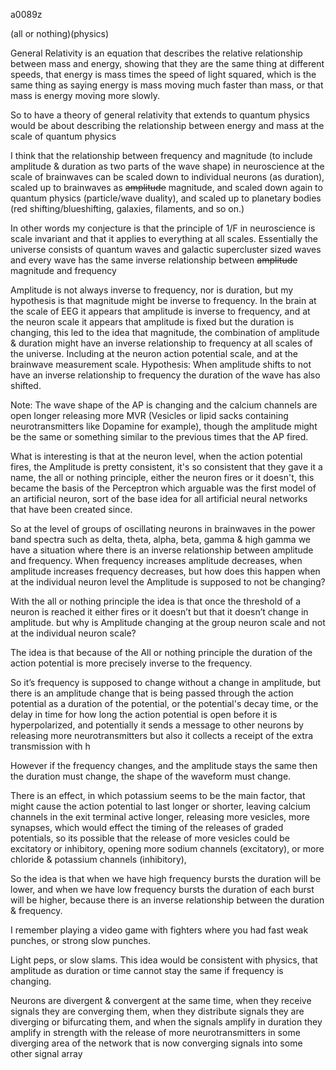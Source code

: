 a0089z

(all or nothing)(physics)

General Relativity is an equation that describes the relative relationship between mass and energy, showing that they are the same thing at different speeds, that energy is mass times the speed of light squared, which is the same thing as saying energy is mass moving much faster than mass, or that mass is energy moving more slowly.

So to have a theory of general relativity that extends to quantum physics would be about describing the relationship between energy and mass at the scale of quantum physics

I think that the relationship between frequency and magnitude (to include amplitude & duration as two parts of the wave shape) in neuroscience at the scale of brainwaves can be scaled down to individual neurons (as duration), scaled up to brainwaves as ~~amplitude~~ magnitude, and scaled down again to quantum physics (particle/wave duality), and scaled up to planetary bodies (red shifting/blueshifting, galaxies, filaments, and so on.)

In other words my conjecture is that the principle of 1/F in neuroscience is scale invariant and that it applies to everything at all scales. Essentially the universe consists of quantum waves and galactic supercluster sized waves and every wave has the same inverse relationship between ~~amplitude~~ magnitude and frequency

Amplitude is not always inverse to frequency, nor is duration, but my hypothesis is that magnitude might be inverse to frequency. In the brain at the scale of EEG it appears that amplitude is inverse to frequency, and at the neuron scale it appears that amplitude is fixed but the duration is changing, this led to the idea that magnitude, the combination of amplitude & duration might have an inverse relationship to frequency at all scales of the universe. Including at the neuron action potential scale, and at the brainwave measurement scale. Hypothesis: When amplitude shifts to not have an inverse relationship to frequency the duration of the wave has also shifted.

Note: The wave shape of the AP is changing and the calcium channels are open longer releasing more MVR (Vesicles or lipid sacks containing neurotransmitters like Dopamine for example), though the amplitude might be the same or something similar to the previous times that the AP fired.

What is interesting is that at the neuron level, when the action potential fires, the Amplitude is pretty consistent, it's so consistent that they gave it a name, the all or nothing principle, either the neuron fires or it doesn't, this became the basis of the Perceptron which arguable was the first model of an artificial neuron, sort of the base idea for all artificial neural networks that have been created since.

So at the level of groups of oscillating neurons in brainwaves in the power band spectra such as delta, theta, alpha, beta, gamma & high gamma we have a situation where there is an inverse relationship between amplitude and frequency. When frequency increases amplitude decreases, when amplitude increases frequency decreases, but how does this happen when at the individual neuron level the Amplitude is supposed to not be changing?

With the all or nothing principle the idea is that once the threshold of a neuron is reached it either fires or it doesn’t but that it doesn’t change in amplitude. but why is Amplitude changing at the group neuron scale and not at the individual neuron scale?

The idea is that because of the All or nothing principle the duration of the action potential is more precisely inverse to the frequency. 

So it’s frequency is supposed to change without a change in amplitude, but there is an amplitude change that is being passed through the action potential as a duration of the potential, or the potential's decay time, or the delay in time for how long the action potential is open before it is hyperpolarized, and potentially it sends a message to other neurons by releasing more neurotransmitters but also it collects a receipt of the extra transmission with h

However if the frequency changes, and the amplitude stays the same then the duration must change, the shape of the waveform must change.

There is an effect, in which potassium seems to be the main factor, that might cause the action potential to last longer or shorter, leaving calcium channels in the exit terminal active longer, releasing more vesicles, more synapses, which would effect the timing of the releases of graded potentials, so its possible that the release of more vesicles could be excitatory or inhibitory, opening more sodium channels (excitatory), or more chloride & potassium channels (inhibitory), 

So the idea is that when we have high frequency bursts the duration will be lower, and when we have low frequency bursts the duration of each burst will be higher, because there is an inverse relationship between the duration & frequency. 

I remember playing a video game with fighters where you had fast weak punches, or strong slow punches. 

Light peps, or slow slams. This idea would be consistent with physics, that amplitude as duration or time cannot stay the same if frequency is changing.

Neurons are divergent & convergent at the same time, when they receive signals they are converging them, when they distribute signals they are diverging or bifurcating them, and when the signals amplify in duration they amplify in strength with the release of more neurotransmitters in some diverging area of the network that is now converging signals into some other signal array
